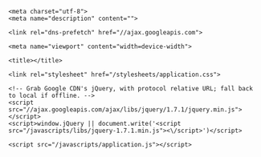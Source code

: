 <!doctype html>
<html lang="en">

  <head>

    <meta charset="utf-8">
    <meta name="description" content="">

    <link rel="dns-prefetch" href="//ajax.googleapis.com">

    <meta name="viewport" content="width=device-width">

    <title></title>

    <link rel="stylesheet" href="/stylesheets/application.css">

  </head>

  <body>

    

    <!-- Grab Google CDN's jQuery, with protocol relative URL; fall back to local if offline. -->
    <script src="//ajax.googleapis.com/ajax/libs/jquery/1.7.1/jquery.min.js"></script>
    <script>window.jQuery || document.write('<script src="/javascripts/libs/jquery-1.7.1.min.js"><\/script>')</script>

    <script src="/javascripts/application.js"></script>

  </body>

</html>
